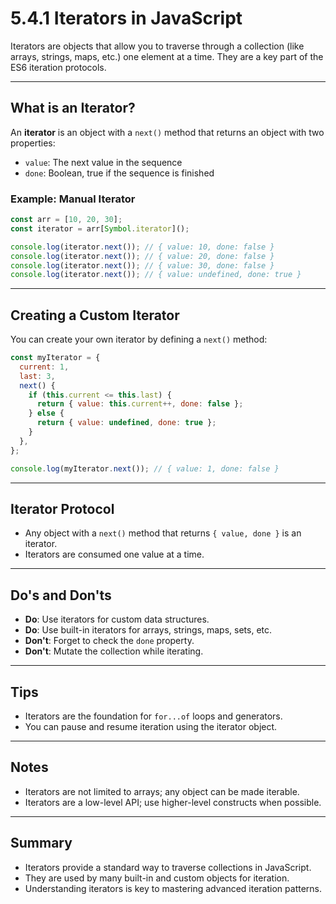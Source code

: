 # 5.4.1 Iterators in JavaScript

Iterators are objects that allow you to traverse through a collection (like arrays, strings, maps, etc.) one element at a time. They are a key part of the ES6 iteration protocols.

---

## What is an Iterator?

An **iterator** is an object with a `next()` method that returns an object with two properties:

- `value`: The next value in the sequence
- `done`: Boolean, true if the sequence is finished

### Example: Manual Iterator

```js
const arr = [10, 20, 30];
const iterator = arr[Symbol.iterator]();

console.log(iterator.next()); // { value: 10, done: false }
console.log(iterator.next()); // { value: 20, done: false }
console.log(iterator.next()); // { value: 30, done: false }
console.log(iterator.next()); // { value: undefined, done: true }
```

---

## Creating a Custom Iterator

You can create your own iterator by defining a `next()` method:

```js
const myIterator = {
  current: 1,
  last: 3,
  next() {
    if (this.current <= this.last) {
      return { value: this.current++, done: false };
    } else {
      return { value: undefined, done: true };
    }
  },
};

console.log(myIterator.next()); // { value: 1, done: false }
```

---

## Iterator Protocol

- Any object with a `next()` method that returns `{ value, done }` is an iterator.
- Iterators are consumed one value at a time.

---

## Do's and Don'ts

- **Do**: Use iterators for custom data structures.
- **Do**: Use built-in iterators for arrays, strings, maps, sets, etc.
- **Don't**: Forget to check the `done` property.
- **Don't**: Mutate the collection while iterating.

---

## Tips

- Iterators are the foundation for `for...of` loops and generators.
- You can pause and resume iteration using the iterator object.

---

## Notes

- Iterators are not limited to arrays; any object can be made iterable.
- Iterators are a low-level API; use higher-level constructs when possible.

---

## Summary

- Iterators provide a standard way to traverse collections in JavaScript.
- They are used by many built-in and custom objects for iteration.
- Understanding iterators is key to mastering advanced iteration patterns.
